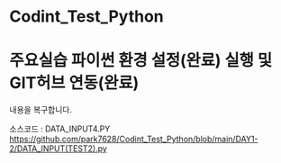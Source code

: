 # Codint_Test_Python

# 주요실습 파이썬 환경 설정(완료) 실행 및 GIT허브 연동(완료)
내용을 복구합니다.

소스코드 : DATA_INPUT4.PY https://github.com/park7628/Codint_Test_Python/blob/main/DAY1-2/DATA_INPUT(TEST2).py
